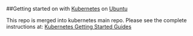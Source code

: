 ##Getting started on with [Kubernetes](https://github.com/GoogleCloudPlatform/kubernetes) on [Ubuntu](http://www.ubuntu.com)

This repo is merged into kubernetes main repo. Please see the complete instructions at:
[Kubernetes Getting Started Guides](https://github.com/GoogleCloudPlatform/kubernetes/blob/master/docs/getting-started-guides/ubuntu_single_node.md)
